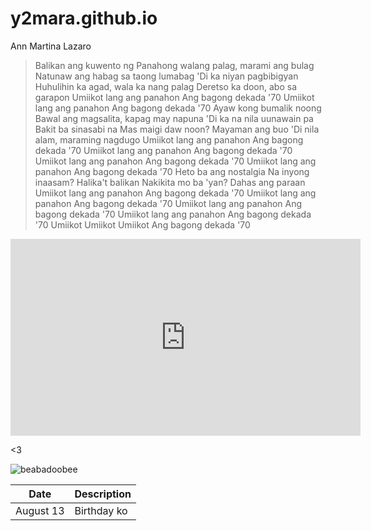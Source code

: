 # y2mara.github.io
Ann Martina Lazaro



> Balikan ang kuwento ng
Panahong walang palag, marami ang bulag
Natunaw ang habag sa taong lumabag
'Di ka niyan pagbibigyan
Huhulihin ka agad, wala ka nang palag
Deretso ka doon, abo sa garapon
Umiikot lang ang panahon
Ang bagong dekada '70
Umiikot lang ang panahon
Ang bagong dekada '70
Ayaw kong bumalik noong
Bawal ang magsalita, kapag may napuna
'Di ka na nila uunawain pa
Bakit ba sinasabi na
Mas maigi daw noon? Mayaman ang buo
'Di nila alam, maraming nagdugo
Umiikot lang ang panahon
Ang bagong dekada '70
Umiikot lang ang panahon
Ang bagong dekada '70
Umiikot lang ang panahon
Ang bagong dekada '70
Umiikot lang ang panahon
Ang bagong dekada '70
Heto ba ang nostalgia
Na inyong inaasam? Halika't balikan
Nakikita mo ba 'yan? Dahas ang paraan
Umiikot lang ang panahon
Ang bagong dekada '70
Umiikot lang ang panahon
Ang bagong dekada '70
Umiikot lang ang panahon
Ang bagong dekada '70
Umiikot lang ang panahon
Ang bagong dekada '70
Umiikot
Umiikot
Umiikot
Ang bagong dekada '70

<iframe width="560" height="315" src="https://www.youtube.com/embed/4bGwtaIjZKM" title="YouTube video player" frameborder="0" allow="accelerometer; autoplay; clipboard-write; encrypted-media; gyroscope; picture-in-picture; web-share" allowfullscreen></iframe>



<3



![beabadoobee](https://api.floodmagazine.com/wp-content/uploads/2022/04/flood-day3-beabadoobee_MG_7615-1.jpg)

| Date | Description |
| ---- | ----------- |
| August 13 | Birthday ko |


